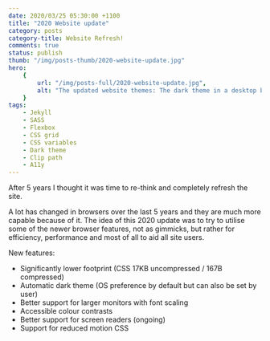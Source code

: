 ```yaml
---
date: 2020/03/25 05:30:00 +1100
title: "2020 Website update"
category: posts
category-title: Website Refresh!
comments: true
status: publish
thumb: "/img/posts-thumb/2020-website-update.jpg"
hero:
    {
        url: "/img/posts-full/2020-website-update.jpg",
        alt: "The updated website themes: The dark theme in a desktop browser window and the light theme on a phone",
    }
tags:
    - Jekyll
    - SASS
    - Flexbox
    - CSS grid
    - CSS variables
    - Dark theme
    - Clip path
    - A11y
---
```


After 5 years I thought it was time to re-think and completely refresh the site.

A lot has changed in browsers over the last 5 years and they are much more capable because of it. The idea of this 2020 update was to try to utilise some of the newer browser features, not as gimmicks, but rather for efficiency, performance and most of all to aid all site users.

New features:

-   Significantly lower footprint (CSS 17KB uncompressed / 167B compressed)
-   Automatic dark theme (OS preference by default but can also be set by user)
-   Better support for larger monitors with font scaling
-   Accessible colour contrasts
-   Better support for screen readers (ongoing)
-   Support for reduced motion CSS
